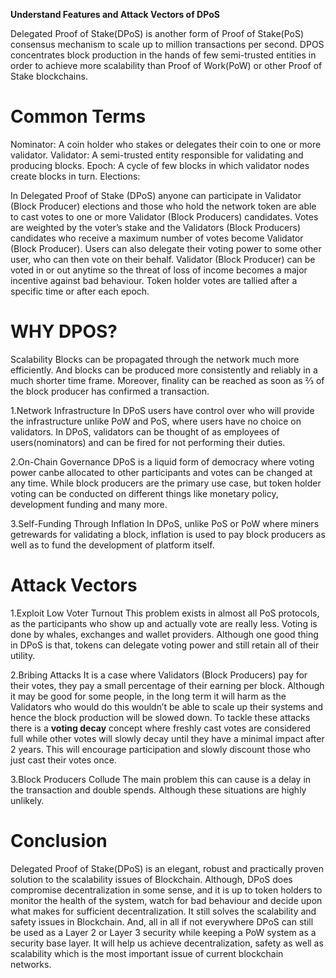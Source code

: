 ﻿**Understand Features and Attack Vectors of DPoS**

Delegated Proof of Stake(DPoS) is another form of Proof of Stake(PoS) consensus mechanism to scale up to million transactions per second.
DPOS concentrates block production in the hands of few semi-trusted entities in order to achieve more scalability than Proof of Work(PoW) or other Proof of Stake blockchains.


# **Common Terms**

Nominator: A coin holder who stakes or delegates their coin to one or more validator. Validator: A semi-trusted entity responsible for validating and producing blocks. Epoch: A cycle of few blocks in which validator nodes create blocks in turn.
Elections:

In Delegated Proof of Stake (DPoS) anyone can participate in Validator (Block Producer) elections and those who hold the network token are able to cast votes to one or more Validator (Block Producers) candidates. 
Votes are weighted by the voter’s stake and the Validators (Block Producers) candidates who receive a maximum number of votes become Validator (Block Producer).
Users can also delegate their voting power to some other user, who can then vote on their behalf.
Validator (Block Producer) can be voted in or out anytime so the threat of loss of income becomes a major incentive against bad behaviour.
Token holder votes are tallied after a specific time or after each epoch.

# **WHY DPOS?**

Scalability Blocks can be propagated through the network much more efficiently. And blocks can be produced more consistently and reliably in a much shorter time frame. Moreover, finality can be reached as soon as ⅔ of the block producer has confirmed a transaction.

1.Network Infrastructure In DPoS users have control over who will provide the infrastructure unlike PoW and PoS, where users have no choice on validators. In DPoS, validators can be thought of as employees of users(nominators) and can be fired for not performing their duties.

2.On-Chain Governance DPoS is a liquid form of democracy where voting power canbe allocated to other participants and votes can be changed at any time. While block producers are the primary use case, but token holder voting can be conducted on different things like monetary policy, development funding and many more.

3.Self-Funding Through Inflation In DPoS, unlike PoS or PoW where miners getrewards for validating a block, inflation is used to pay block producers as well as to fund the development of platform itself.

# **Attack Vectors**

1.Exploit Low Voter Turnout  This problem exists in almost all PoS protocols, as the participants who show up and actually vote are really less. Voting is done by whales, exchanges and wallet providers. Although one good thing in DPoS is that, tokens can delegate voting power and still retain all of their utility.

2.Bribing Attacks It is a case where Validators (Block Producers) pay for their votes, they pay a small percentage of their earning per block. Although it may be good for some people, in the long term it will harm as the Validators who would do this wouldn’t be able to scale up their systems and hence the block production will be slowed down. To tackle these attacks there is a **voting decay** concept where freshly cast votes are considered full while other votes will slowly decay until they have a minimal impact after 2 years. This will encourage participation and slowly discount those who just cast their votes once.

3.Block Producers Collude The main problem this can cause is a delay in the transaction and double spends. Although these situations are highly unlikely.


# **Conclusion**

Delegated Proof of Stake(DPoS) is an elegant, robust and practically proven solution to the scalability issues of Blockchain. Although, DPoS does compromise decentralization in some sense, and it is up to token holders to monitor the health of the system, watch for bad behaviour and decide upon what makes for sufficient decentralization. It still solves the scalability and safety issues in Blockchain. And, all in all if not everywhere DPoS can still be used as a Layer 2 or Layer 3 security while keeping a PoW system as a security base layer. It will help us achieve decentralization, safety as well as scalability which is the most important issue of current blockchain networks.

